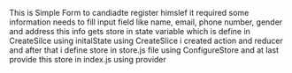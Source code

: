 This is Simple Form to candiadte register himslef 
it required some information needs to fill input field 
like name, email, phone number, gender and address 
this info gets store in state variable which is define in CreateSilce 
using initalState
using CreateSlice i created action and reducer 
and after that i define store in store.js file using ConfigureStore 
and at last provide this store in index.js using provider 
